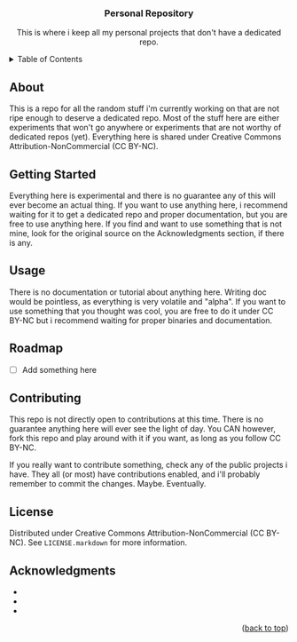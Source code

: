 <!-- Improved compatibility of back to top link: See: https://github.com/othneildrew/Best-README-Template/pull/73 -->
<a id="readme-top"></a>
<!--
*** Thanks for checking out the Best-README-Template. If you have a suggestion
*** that would make this better, please fork the repo and create a pull request
*** or simply open an issue with the tag "enhancement".
*** Don't forget to give the project a star!
*** Thanks again! Now go create something AMAZING! :D
-->



<!-- PROJECT SHIELDS -->
<!--
*** I'm using markdown "reference style" links for readability.
*** Reference links are enclosed in brackets [ ] instead of parentheses ( ).
*** See the bottom of this document for the declaration of the reference variables
*** for contributors-url, forks-url, etc. This is an optional, concise syntax you may use.
*** https://www.markdownguide.org/basic-syntax/#reference-style-links

[![Contributors][contributors-shield]][contributors-url]
[![Forks][forks-shield]][forks-url]
[![Stargazers][stars-shield]][stars-url]
[![Issues][issues-shield]][issues-url]
[![MIT License][license-shield]][license-url]
[![LinkedIn][linkedin-shield]][linkedin-url]
-->


<!-- PROJECT LOGO 
<br />
<div align="center">
  <a href="https://github.com/github_username/repo_name">
    <img src="images/logo.png" alt="Logo" width="80" height="80">
  </a>
-->
<h3 align="center">Personal Repository</h3>

  <p align="center">
    This is where i keep all my personal projects that don't have a dedicated repo.
    <br />
  </p>
</div>

<!-- TABLE OF CONTENTS -->
<details>
  <summary>Table of Contents</summary>
  <ol>
    <li><a href="#about">About</a></li>
    <li><a href="#getting-started">Getting Started</a></li>
    <li><a href="#usage">Usage</a></li>
    <li><a href="#roadmap">Roadmap</a></li>
    <li><a href="#contributing">Contributing</a></li>
    <li><a href="#license">License</a></li>
    <!-- <li><a href="#contact">Contact</a></li>-->
    <li><a href="#acknowledgments">Acknowledgments</a></li>
  </ol>
</details>



<!-- ABOUT -->
## About

This is a repo for all the random stuff i'm currently working on that are not ripe enough to deserve a dedicated repo. Most of the stuff here are either experiments that won't go anywhere or experiments that are not worthy of dedicated repos (yet). Everything here is shared under Creative Commons Attribution-NonCommercial (CC BY-NC).



<!-- GETTING STARTED -->
## Getting Started

Everything here is experimental and there is no guarantee any of this will ever become an actual thing. If you want to use anything here, i recommend waiting for it to get a dedicated repo and proper documentation, but you are free to use anything here. If you find and want to use something that is not mine, look for the original source on the Acknowledgments section, if there is any.



<!-- USAGE EXAMPLES -->
## Usage

There is no documentation or tutorial about anything here. Writing doc would be pointless, as everything is very volatile and "alpha". If you want to use something that you thought was cool, you are free to do it under CC BY-NC but i recommend waiting for proper binaries and documentation.



<!-- ROADMAP -->
## Roadmap

- [ ] Add something here



<!-- CONTRIBUTING -->
## Contributing

This repo is not directly open to contributions at this time. There is no guarantee anything here will ever see the light of day. You CAN however, fork this repo and play around with it if you want, as long as you follow CC BY-NC.

If you really want to contribute something, check any of the public projects i have. They all (or most) have contributions enabled, and i'll probably remember to commit the changes. Maybe. Eventually.



<!-- LICENSE -->
## License

Distributed under Creative Commons Attribution-NonCommercial (CC BY-NC). See `LICENSE.markdown` for more information.



<!-- ACKNOWLEDGMENTS -->
## Acknowledgments

* []()
* []()
* []()

<p align="right">(<a href="#readme-top">back to top</a>)</p>
